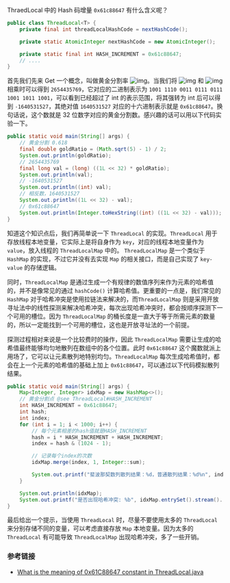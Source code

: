 ThraedLocal 中的 Hash 码增量 `0x61c88647` 有什么含义呢？

```java
public class ThreadLocal<T> {
    private final int threadLocalHashCode = nextHashCode();

    private static AtomicInteger nextHashCode = new AtomicInteger();

    private static final int HASH_INCREMENT = 0x61c88647;
    // ....
}
```

首先我们先来 Get 一个概念，叫做黄金分割率 ![img](https://typora-pics-1255993109.cos.ap-guangzhou.myqcloud.com/512c823afe20cbcc364d48b771b485a7.svg)。当我们将 ![img](https://typora-pics-1255993109.cos.ap-guangzhou.myqcloud.com/7f48d4a68765673379b41e1b1ee20edf.svg) 和 ![img](https://typora-pics-1255993109.cos.ap-guangzhou.myqcloud.com/f19901f1c817ad846a411e6712e8db66.svg) 相乘时可以得到 `2654435769`，它对应的二进制表示为 `1001 1110 0011 0111 0111 1001 1011 1001`，可以看到已经超过了 int 的表示范围，将其强转为 int 后可以得到 `-1640531527`，其绝对值 `1640531527` 对应的十六进制表示就是 `0x61c88647`。换句话说，这个数就是 32 位数字对应的黄金分割数。感兴趣的话可以用以下代码实验一下。

```java
public static void main(String[] args) {
    // 黄金分割 0.618
    final double goldRatio = (Math.sqrt(5) - 1) / 2;
    System.out.println(goldRatio);
    // 2654435769
    final long val = (long) ((1L << 32) * goldRatio);
    System.out.println(val);
    // -1640531527
    System.out.println((int) val);
    // 相反数，1640531527
    System.out.println((1L << 32) - val);
    // 0x61c88647
    System.out.println(Integer.toHexString((int) ((1L << 32) - val)));
}
```

知道这个知识点后，我们再简单说一下 `ThreadLocal` 的实现。`ThreadLocal` 用于存放线程本地变量，它实际上是将自身作为 `key`，对应的线程本地变量作为 `value`，放入线程的 `ThreadLocalMap` 中的。 `ThreadLocalMap` 是一个类似于 `HashMap` 的实现，不过它并没有去实现 `Map` 的相关接口，而是自己实现了 `key-value` 的存储逻辑。

同时，`ThreadLocalMap` 是通过生成一个有规律的数值序列来作为元素的哈希值的，并不是像常见的通过 `hashCode()` 计算哈希值。更重要的一点是，我们常见的 `HashMap` 对于哈希冲突是使用拉链法来解决的，而`ThreadLocalMap` 则是采用开放寻址法中的线性探测来解决哈希冲突，每次出现哈希冲突时，都会按顺序探测下一个可用的槽位。因为 `ThreadLocalMap` 的桶长度是一直大于等于所需元素的数量的，所以一定能找到一个可用的槽位，这也是开放寻址法的一个前提。

探测过程相对来说是一个比较费时的操作，因此 `ThreadLocalMap` 需要让生成的哈希值最终能够均匀地散列在数组中的各个位置。此时 `0x61c88647` 这个魔数就派上用场了，它可以让元素散列地特别均匀。`ThreadLocalMap` 每次生成哈希值时，都会在上一个元素的哈希值的基础上加上 `0x61c88647`，可以通过以下代码模拟散列结果。

```java
public static void main(String[] args) {
    Map<Integer, Integer> idxMap = new HashMap<>();
    // 黄金分割点 @see ThreadLocal#HASH_INCREMENT
    int HASH_INCREMENT = 0x61c88647;
    int hash;
    int index;
    for (int i = 1; i < 1000; i++) {
        // 每个元素相差的hash值就是HASH_INCREMENT
        hash = i * HASH_INCREMENT + HASH_INCREMENT;
        index = hash & (1024 - 1);

        // 记录每个index的次数
        idxMap.merge(index, 1, Integer::sum);

        System.out.printf("斐波那契数列散列结果：%d，普通散列结果：%d%n", index, String.valueOf(i).hashCode() & (1024 - 1));
    }

    System.out.println(idxMap);
    System.out.printf("是否出现哈希冲突: %b", idxMap.entrySet().stream().anyMatch(entry -> entry.getValue() > 1));
}
```

最后给出一个提示，当使用 `ThreadLocal` 时，尽量不要使用太多的 `ThreadLocal` 来分别存储不同的变量，可以考虑直接存放 `Map` 本地变量。因为太多的 `ThreadLocal` 有可能导致 `ThreadLocalMap` 出现哈希冲突，多了一些开销。

### 参考链接

- [What is the meaning of 0x61C88647 constant in ThreadLocal.java](https://stackoverflow.com/questions/38994306/what-is-the-meaning-of-0x61c88647-constant-in-threadlocal-java)